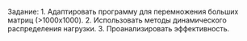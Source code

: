 Задание:	1. Адаптировать программу для перемножения больших матриц (>1000x1000).
			2. Использовать методы динамического распределения нагрузки.
			3. Проанализировать эффективность.